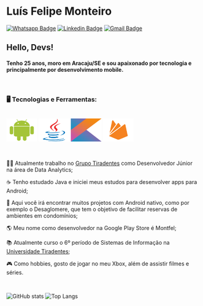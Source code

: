 # Luís Felipe Monteiro

[![Whatsapp Badge](https://img.shields.io/badge/WhatsApp-25D366?style=for-the-badge&logo=whatsapp&logoColor=white)](https://api.whatsapp.com/send?phone=5579998645757&text=Hello)
[![Linkedin Badge](https://img.shields.io/badge/LinkedIn-0077B5?style=for-the-badge&logo=linkedin&logoColor=white)](https://www.linkedin.com/in/lu%C3%ADs-felipe-monteiro/)
[![Gmail Badge](https://img.shields.io/badge/Gmail-D14836?style=for-the-badge&logo=gmail&logoColor=white)](mailto:felipemonteirose@gmail.com)

## Hello, Devs!

#### Tenho 25 anos, moro em Aracaju/SE e sou apaixonado por tecnologia e principalmente por desenvolvimento mobile.

</br>

### 🖥️ Tecnologias e Ferramentas: 

</br>

<div style="display: inline_block">
  <img align="center" alt="Android" height="60" width="80" src="https://github.com/devicons/devicon/blob/master/icons/android/android-plain.svg">
  <img align="center" alt="Java" height="60" width="80" src="https://github.com/devicons/devicon/blob/master/icons/java/java-original.svg">
  <img align="center" alt="Kotlin" height="60" width="80" src="https://github.com/devicons/devicon/blob/master/icons/kotlin/kotlin-original.svg">
  <img align="center" alt="Firebase" height="60" width="80" src="https://github.com/devicons/devicon/blob/master/icons/firebase/firebase-plain.svg">
</div>

</br>
</br>

<div display="inline-block">
 <p align="left">👨‍💻 Atualmente trabalho no <a href="https://www.grupotiradentes.com/">Grupo Tiradentes</a> como Desenvolvedor Júnior na área de Data Analytics;</p>
 <p align="left">☕ Tenho estudado Java e iniciei meus estudos para desenvolver apps para Android;</p>
 <p align="left">🤖 Aqui você irá encontrar muitos projetos com Android nativo, como por exemplo o Desaglomere, que tem o objetivo de facilitar reservas de ambientes em condomínios;</p>
 <p align="left">🌎 Meu nome como desenvolvedor na Google Play Store é Montfel;</p>
  
 <p align="left">📚 Atualmente curso o 6º período de Sistemas de Informação na <a href="https://www.unit.br/">Universidade Tiradentes</a>;</p>
 <p align="left">🎮 Como hobbies, gosto de jogar no meu Xbox, além de assistir filmes e séries.</p>
</div>

</br>

![GitHub stats](https://github-readme-stats.vercel.app/api?username=montfel&show_icons=true&theme=tokyonight)
![Top Langs](https://github-readme-stats.vercel.app/api/top-langs/?username=montfel&layout=compact&theme=tokyonight)


